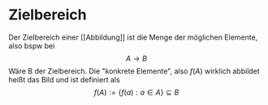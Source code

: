 # Zielbereich
Der Zielbereich einer [[Abbildung]] ist die Menge der möglichen Elemente, also bspw bei
$$A\rightarrow B$$
Wäre B der Zielbereich.
Die "konkrete Elemente", also $f(A)$ wirklich abbildet heißt das Bild und ist definiert als
$$f(A):=\{f(a):a\in A\}\subseteq B$$